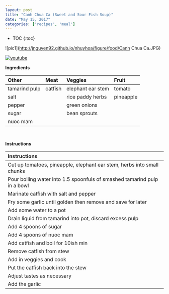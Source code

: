```yaml
---
layout: post
title: "Canh Chua Ca (Sweet and Sour Fish Soup)"
date: "May 15, 2017"
categories: ['recipes', 'meal']
---
```


* TOC
{:toc}



![pic1](http://jnguyen92.github.io/nhuyhoa/figure/food/Canh Chua Ca.JPG)

[![youtube](http://img.youtube.com/vi/hrJyKrzsjNs0.jpg)](http://www.youtube.com/watch?v=hrJyKrzsjNs)


**Ingredients**

<table class = "presenttab">
 <thead>
  <tr>
   <th style="text-align:left;"> Other </th>
   <th style="text-align:left;"> Meat </th>
   <th style="text-align:left;"> Veggies </th>
   <th style="text-align:left;"> Fruit </th>
  </tr>
 </thead>
<tbody>
  <tr>
   <td style="text-align:left;"> tamarind pulp </td>
   <td style="text-align:left;"> catfish </td>
   <td style="text-align:left;"> elephant ear stem </td>
   <td style="text-align:left;"> tomato </td>
  </tr>
  <tr>
   <td style="text-align:left;"> salt </td>
   <td style="text-align:left;">  </td>
   <td style="text-align:left;"> rice paddy herbs </td>
   <td style="text-align:left;"> pineapple </td>
  </tr>
  <tr>
   <td style="text-align:left;"> pepper </td>
   <td style="text-align:left;">  </td>
   <td style="text-align:left;"> green onions </td>
   <td style="text-align:left;">  </td>
  </tr>
  <tr>
   <td style="text-align:left;"> sugar </td>
   <td style="text-align:left;">  </td>
   <td style="text-align:left;"> bean sprouts </td>
   <td style="text-align:left;">  </td>
  </tr>
  <tr>
   <td style="text-align:left;"> nuoc mam </td>
   <td style="text-align:left;">  </td>
   <td style="text-align:left;">  </td>
   <td style="text-align:left;">  </td>
  </tr>
</tbody>
</table>

<br>

**Instructions**

<table class = "presenttabnoh">
 <thead>
  <tr>
   <th style="text-align:left;"> Instructions </th>
  </tr>
 </thead>
<tbody>
  <tr>
   <td style="text-align:left;"> Cut up tomatoes, pineapple, elephant ear stem, herbs into small chunks </td>
  </tr>
  <tr>
   <td style="text-align:left;"> Pour boiling water into 1.5 spoonfuls of smashed tamarind pulp in a bowl </td>
  </tr>
  <tr>
   <td style="text-align:left;"> Marinate catfish with salt and pepper </td>
  </tr>
  <tr>
   <td style="text-align:left;"> Fry some garlic until golden then remove and save for later </td>
  </tr>
  <tr>
   <td style="text-align:left;"> Add some water to a pot </td>
  </tr>
  <tr>
   <td style="text-align:left;"> Drain liquid from tamarind into pot, discard excess pulp </td>
  </tr>
  <tr>
   <td style="text-align:left;"> Add 4 spoons of sugar </td>
  </tr>
  <tr>
   <td style="text-align:left;"> Add 4 spoons of nuoc mam </td>
  </tr>
  <tr>
   <td style="text-align:left;"> Add catfish and boil for 10ish min </td>
  </tr>
  <tr>
   <td style="text-align:left;"> Remove catfish from stew </td>
  </tr>
  <tr>
   <td style="text-align:left;"> Add in veggies and cook </td>
  </tr>
  <tr>
   <td style="text-align:left;"> Put the catfish back into the stew </td>
  </tr>
  <tr>
   <td style="text-align:left;"> Adjust tastes as necessary </td>
  </tr>
  <tr>
   <td style="text-align:left;"> Add the garlic </td>
  </tr>
</tbody>
</table>

